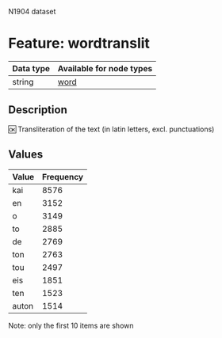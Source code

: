 <p>N1904 dataset</p>

<h1>Feature: wordtranslit</h1>

<table>
<thead>
<tr>
  <th>Data type</th>
  <th>Available for node types</th>
</tr>
</thead>
<tbody>
<tr>
  <td>string</td>
  <td><A HREF="featurebynodetype.md#word">word</A></td>
</tr>
</tbody>
</table>

<h2>Description</h2>

<p>🆗 Transliteration of the text (in latin letters, excl. punctuations)</p>

<h2>Values</h2>

<table>
<thead>
<tr>
  <th>Value</th>
  <th>Frequency</th>
</tr>
</thead>
<tbody>
<tr>
  <td>kai</td>
  <td>8576</td>
</tr>
<tr>
  <td>en</td>
  <td>3152</td>
</tr>
<tr>
  <td>o</td>
  <td>3149</td>
</tr>
<tr>
  <td>to</td>
  <td>2885</td>
</tr>
<tr>
  <td>de</td>
  <td>2769</td>
</tr>
<tr>
  <td>ton</td>
  <td>2763</td>
</tr>
<tr>
  <td>tou</td>
  <td>2497</td>
</tr>
<tr>
  <td>eis</td>
  <td>1851</td>
</tr>
<tr>
  <td>ten</td>
  <td>1523</td>
</tr>
<tr>
  <td>auton</td>
  <td>1514</td>
</tr>
</tbody>
</table>

<p>Note: only the first 10 items are shown</p>
